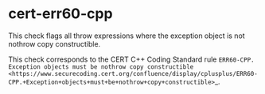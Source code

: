 cert-err60-cpp
==============

This check flags all throw expressions where the exception object is not
nothrow copy constructible.

This check corresponds to the CERT C++ Coding Standard rule
`ERR60-CPP. Exception objects must be nothrow copy constructible <https://www.securecoding.cert.org/confluence/display/cplusplus/ERR60-CPP.+Exception+objects+must+be+nothrow+copy+constructible>`\_.
